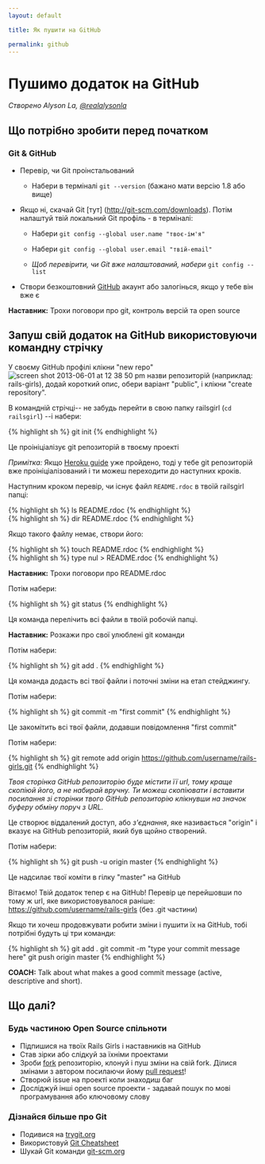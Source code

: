 ```yaml
---
layout: default

title: Як пушити на GitHub

permalink: github
---
```


# Пушимо додаток на GitHub

*Створено Alyson La, [@realalysonla](https://www.twitter.com/realalysonla)*

## Що потрібно зробити перед початком

### Git & GitHub

* Перевір, чи Git проінстальований
	* Набери в терміналі `git --version` (бажано мати версію 1.8 або вище)


* Якщо ні, скачай Git [тут] (http://git-scm.com/downloads).
	Потім налаштуй твій локальний Git профіль - в терміналі:
	* Набери `git config --global user.name "твоє-ім'я"`
	* Набери `git config --global user.email "твій-email"`

	* _Щоб перевірити, чи Git вже налаштований, набери_ `git config --list`

* Створи безкоштовний [GitHub](https://github.com) акаунт або залогінься, якщо у тебе він вже є

**Наставник:** Трохи поговори про git, контроль версій та open source

## Запуш свій додаток на GitHub використовуючи командну стрічку

У своєму GitHub профілі клікни "new repo" ![screen shot 2013-06-01 at 12 38 50 pm](https://f.cloud.github.com/assets/2623954/595307/eb70c6cc-caf2-11e2-9d2d-60deb31ac049.png) назви репозиторій (наприклад: rails-girls), додай короткий опис, обери варіант "public", і клікни "create repository".

В командній стрічці-- не забудь перейти в свою папку railsgirl (`cd railsgirl`) --і набери:

{% highlight sh %}
git init
{% endhighlight %}

Це проініціалізує git репозиторій в твоєму проекті

*Примітка:* Якщо [Heroku guide](/heroku) уже пройдено, тоді у тебе git репозиторій вже проініціалізований і ти можеш переходити до наступних кроків.


Наступним кроком перевір, чи існує файл `README.rdoc` в твоїй railsgirl папці:

<div class="os-specific">
  <div class="nix">
{% highlight sh %}
ls README.rdoc
{% endhighlight %}
  </div>
  <div class="win">
{% highlight sh %}
dir README.rdoc
{% endhighlight %}
  </div>
</div>

Якщо такого файлу немає, створи його:

<div class="os-specific">
  <div class="nix">
{% highlight sh %}
touch README.rdoc
{% endhighlight %}
  </div>
  <div class="win">
{% highlight sh %}
type nul > README.rdoc
{% endhighlight %}
  </div>
</div>

**Наставник:** Трохи поговори про README.rdoc

Потім набери:

{% highlight sh %}
git status
{% endhighlight %}

Ця команда перелічить всі файли в твоїй робочій папці.

**Наставник:** Розкажи про свої улюблені git команди

Потім набери:

{% highlight sh %}
git add .
{% endhighlight %}

Ця команда додасть всі твої файли і поточні зміни на етап стейджингу.

Потім набери:

{% highlight sh %}
git commit -m "first commit"
{% endhighlight %}

Це закомітить всі твої файли, додавши повідомлення "first commit"

Потім набери:

{% highlight sh %}
git remote add origin https://github.com/username/rails-girls.git
{% endhighlight %}

_Твоя сторінка GitHub репозиторію буде містити її url, тому краще скопіюй його, а не набирай вручну. Ти можеш скопіювати і вставити посилання зі сторінки твого GitHub репозиторію клікнувши на значок буферу обміну поруч з URL._

Це створює віддалений доступ, або _з'єднання_, яке називається "origin" і вказує на GitHub репозиторій, який був щойно створений.

Потім набери:

{% highlight sh %}
git push -u origin master
{% endhighlight %}

Це надсилає твої коміти в гілку "master" на GitHub

Вітаємо! Твій додаток тепер є на GitHub! Перевір це перейшовши по тому ж url, яке використовувалося раніше: https://github.com/username/rails-girls (без .git частини)

Якщо ти хочеш продовжувати робити зміни і пушити їх на GitHub, тобі потрібні будуть ці три команди:

{% highlight sh %}
git add .
git commit -m "type your commit message here"
git push origin master
{% endhighlight %}


**COACH:** Talk about what makes a good commit message (active, descriptive and short).

## Що далі?

### Будь частиною Open Source спільноти

 * Підпишися на твоїх Rails Girls і наставників на GitHub
 * Став зірки або слідкуй за їхніми проектами
 * Зроби [fork](https://help.github.com/articles/fork-a-repo) репозиторію, клонуй і пуш зміни на свій fork. Ділися змінами з автором посилаючи йому [pull request](https://help.github.com/articles/using-pull-requests)!
 * Створюй issue на проекті коли знаходиш баг
 * Досліджуй інші open source проекти - задавай пошук по мові програмування або ключовому слову

### Дізнайся більше про Git

 * Подивися на [trygit.org](http://try.github.io/)
 * Використовуй [Git Cheatsheet](https://na1.salesforce.com/help/doc/en/salesforce_git_developer_cheatsheet.pdf)
 * Шукай Git команди [git-scm.org](http://git-scm.com/)
